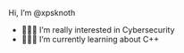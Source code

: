 Hi, I’m @xpsknoth
- 👨🏻‍💻 I’m really interested in Cybersecurity
- 👨🏻‍🎓 I’m currently learning about C++

